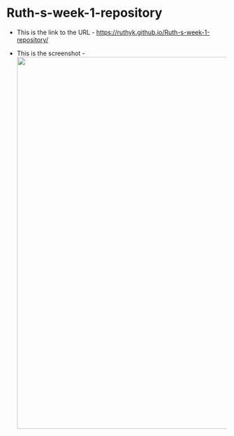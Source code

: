 # Ruth-s-week-1-repository

* This is the link to the URL - https://ruthyk.github.io/Ruth-s-week-1-repository/

* This is the screenshot - <img src="./Assets/Screencapture.png" width="850px">



